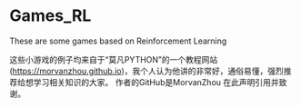 # Games_RL
These are some games based on Reinforcement Learning

这些小游戏的例子均来自于“莫凡PYTHON”的一个教程网站(https://morvanzhou.github.io)，我个人认为他讲的非常好，通俗易懂，强烈推荐给想学习相关知识的大家。
作者的GitHub是MorvanZhou
在此声明引用并致谢。
